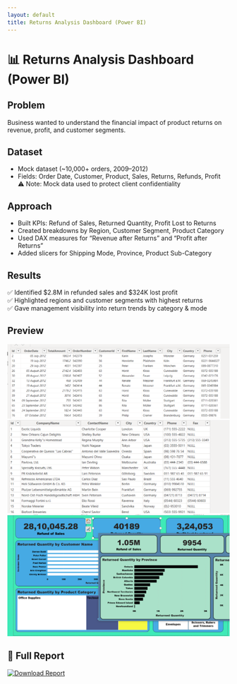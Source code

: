 ```yaml
---
layout: default
title: Returns Analysis Dashboard (Power BI)
---
```


# 📊 Returns Analysis Dashboard (Power BI)

## Problem
Business wanted to understand the financial impact of product returns on revenue, profit, and customer segments.

## Dataset
- Mock dataset (~10,000+ orders, 2009–2012)  
- Fields: Order Date, Customer, Product, Sales, Returns, Refunds, Profit  
⚠️ Note: Mock data used to protect client confidentiality

## Approach
- Built KPIs: Refund of Sales, Returned Quantity, Profit Lost to Returns  
- Created breakdowns by Region, Customer Segment, Product Category  
- Used DAX measures for “Revenue after Returns” and “Profit after Returns”  
- Added slicers for Shipping Mode, Province, Product Sub-Category

## Results
✅ Identified $2.8M in refunded sales and $324K lost profit  
✅ Highlighted regions and customer segments with highest returns  
✅ Gave management visibility into return trends by category & mode

## Preview
![Overview 1](Overview-1.png)  
![Overview 2](Overview-2.png)  
![Overview 3](Overview-3.png)

## 📄 Full Report
[![Download Report](https://img.shields.io/badge/PDF-View%20Report-red?logo=adobeacrobatreader)](report.pdf)

